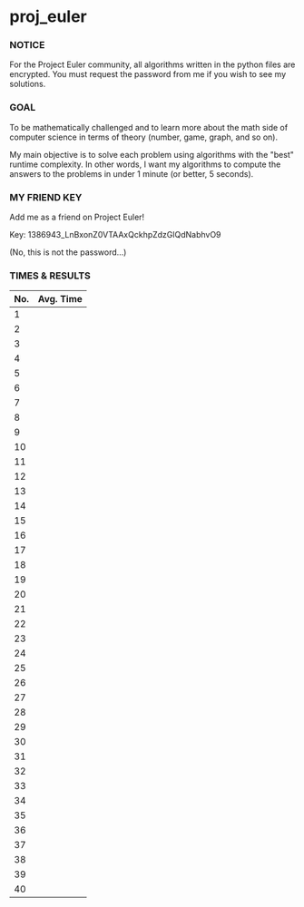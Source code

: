 # proj_euler

### NOTICE
For the Project Euler community, all algorithms written in the python files are encrypted.
You must request the password from me if you wish to see my solutions.

### GOAL
To be mathematically challenged and to learn more about the math side of computer science
in terms of theory (number, game, graph, and so on). 

My main objective is to solve each problem using algorithms with the "best" runtime complexity.
In other words, I want my algorithms to compute the answers to the problems in under 1 minute (or better, 5 seconds).

### MY FRIEND KEY
Add me as a friend on Project Euler!

Key: 1386943_LnBxonZ0VTAAxQckhpZdzGlQdNabhvO9 

(No, this is not the password...)


### TIMES & RESULTS
| No. | Avg. Time |
| --- | ---|
| 1 |
| 2 |
| 3 |
| 4 |
| 5 |
| 6 |
| 7 |
| 8 |
| 9 |
| 10 |
| 11 |
| 12 |
| 13 |
| 14 |
| 15 |
| 16 |
| 17 |
| 18 |
| 19 |
| 20 |
| 21 |
| 22 |
| 23 |
| 24 |
| 25 |
| 26 |
| 27 |
| 28 |
| 29 |
| 30 |
| 31 |
| 32 |
| 33 |
| 34 |
| 35 |
| 36 |
| 37 |
| 38 |
| 39 |
| 40 |